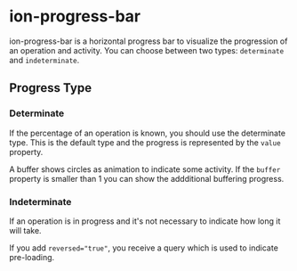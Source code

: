 # ion-progress-bar

ion-progress-bar is a horizontal progress bar to visualize the progression of an operation and activity. You can choose between two types: `determinate` and `indeterminate`.

## Progress Type

### Determinate

If the percentage of an operation is known, you should use the determinate type. This is the default type and the progress is represented by the `value` property.

A buffer shows circles as animation to indicate some activity. If the `buffer` property is smaller than 1 you can show the addditional buffering progress. 

### Indeterminate

If an operation is in progress and it's not necessary to indicate how long it will take.

If you add `reversed="true"`, you receive a query which is used to indicate pre-loading.
